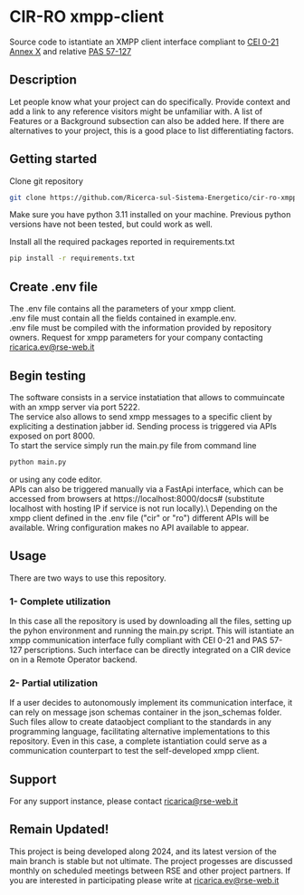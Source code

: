 # CIR-RO xmpp-client

Source code to istantiate an XMPP client interface compliant to [CEI 0-21 Annex X](https://mycatalogo.ceinorme.it/cei/item/0010019013/?sso=y) and relative [PAS 57-127](chrome-extension://efaidnbmnnnibpcajpcglclefindmkaj/https://static.ceinorme.it/strumenti-online/doc/20075.pdf) 

## Description
Let people know what your project can do specifically. Provide context and add a link to any reference visitors might be unfamiliar with. A list of Features or a Background subsection can also be added here. If there are alternatives to your project, this is a good place to list differentiating factors.

## Getting started
Clone git repository 
```bash
git clone https://github.com/Ricerca-sul-Sistema-Energetico/cir-ro-xmpp-clients.git
```

Make sure you have python 3.11 installed on your machine. Previous python versions have not been tested, but could work as well.  

Install all the required packages reported in requirements.txt 

```bash
pip install -r requirements.txt
```
## Create .env file

The .env file contains all the parameters of your xmpp client. \
.env file must contain all the fields contained in example.env. \
.env file must be compiled with the information provided by repository owners.
Request for xmpp parameters for your company contacting ricarica.ev@rse-web.it 

## Begin testing

The software consists in a service instatiation that allows to commuincate with an xmpp server via port 5222. \
The service also allows  to send xmpp messages to a specific client by expliciting a destination jabber id. Sending process is triggered via APIs exposed on port 8000. \
To start the service simply run the main.py file from command line 
```bash
python main.py
```
or using any code editor. \
APIs can also be triggered manually via a FastApi interface, which can be accessed from browsers at https://localhost:8000/docs# (substitute localhost with hosting IP if service is not run locally).\ 
Depending on the xmpp client defined in the .env file ("cir" or "ro") different APIs will be available. Wring configuration makes no API available to appear.

## Usage
There are two ways to use this repository.
### 1- Complete utilization
In this case all the repository is used by downloading all the files, setting up the pyhon environment and running the main.py script. This will istantiate an xmpp communication interface fully compliant with CEI 0-21 and PAS 57-127 perscriptions. Such interface can be directly integrated on a CIR device on in a Remote Operator backend. 
### 2- Partial utilization
If a user decides to autonomously implement its communication interface, it can rely on message json schemas container in the json_schemas folder. Such files allow to create dataobject compliant to the standards in any programming language, facilitating alternative implementations to this repository. 
Even in this case, a complete istantiation could serve as a communication counterpart to test the self-developed xmpp client.  

## Support
For any support instance, please contact ricarica@rse-web.it

## Remain Updated!
This project is being developed along 2024, and its latest version of the main branch is stable but not ultimate. 
The project progesses are discussed monthly on scheduled meetings between RSE and other project partners. If you are interested in participating please write at ricarica.ev@rse-web.it

